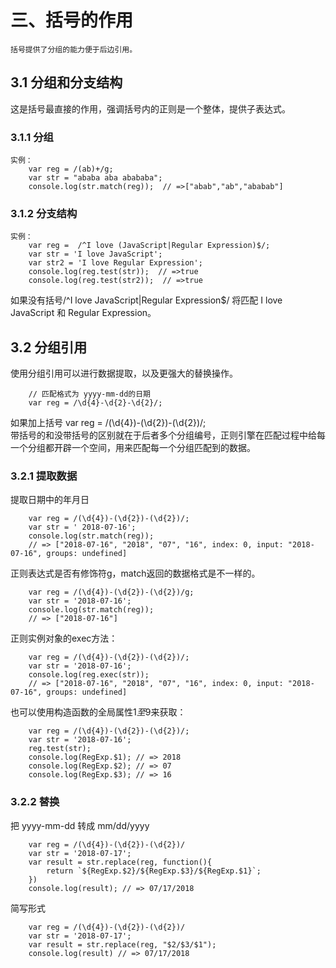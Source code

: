 # 三、括号的作用
    括号提供了分组的能力便于后边引用。
## 3.1 分组和分支结构
这是括号最直接的作用，强调括号内的正则是一个整体，提供子表达式。
### 3.1.1 分组
```
实例：
    var reg = /(ab)+/g;
    var str = "ababa aba abababa";
    console.log(str.match(reg));  // =>["abab","ab","ababab"]
```
### 3.1.2 分支结构
```
实例：
    var reg =  /^I love (JavaScript|Regular Expression)$/;
    var str = 'I love JavaScript';
    var str2 = 'I love Regular Expression';
    console.log(reg.test(str));  // =>true
    console.log(reg.test(str2));  // =>true

```
如果没有括号/^I love JavaScript|Regular Expression$/ 将匹配 I love JavaScript 和 Regular Expression。

## 3.2 分组引用
使用分组引用可以进行数据提取，以及更强大的替换操作。    
```
    // 匹配格式为 yyyy-mm-dd的日期
    var reg = /\d{4}-\d{2}-\d{2}/;
```
如果加上括号 var reg = /(\d{4})-(\d{2})-(\d{2})/;    
带括号的和没带括号的区别就在于后者多个分组编号，正则引擎在匹配过程中给每一个分组都开辟一个空间，用来匹配每一个分组匹配到的数据。     
### 3.2.1 提取数据
提取日期中的年月日
```
    var reg = /(\d{4})-(\d{2})-(\d{2})/;
    var str = ' 2018-07-16';
    console.log(str.match(reg));
    // => ["2018-07-16", "2018", "07", "16", index: 0, input: "2018-07-16", groups: undefined]
```
正则表达式是否有修饰符g，match返回的数据格式是不一样的。
```
    var reg = /(\d{4})-(\d{2})-(\d{2})/g;
    var str = '2018-07-16';
    console.log(str.match(reg));
    // => ["2018-07-16"]
```
正则实例对象的exec方法：
```
    var reg = /(\d{4})-(\d{2})-(\d{2})/;
    var str = '2018-07-16';
    console.log(reg.exec(str));
    // => ["2018-07-16", "2018", "07", "16", index: 0, input: "2018-07-16", groups: undefined]
```
也可以使用构造函数的全局属性$1至$9来获取：
```
    var reg = /(\d{4})-(\d{2})-(\d{2})/;
    var str = '2018-07-16';
    reg.test(str);
    console.log(RegExp.$1); // => 2018
    console.log(RegExp.$2); // => 07
    console.log(RegExp.$3); // => 16
```
### 3.2.2 替换
把 yyyy-mm-dd 转成 mm/dd/yyyy
```
    var reg = /(\d{4})-(\d{2})-(\d{2})/
    var str = '2018-07-17';
    var result = str.replace(reg, function(){
        return `${RegExp.$2}/${RegExp.$3}/${RegExp.$1}`;
    })
    console.log(result); // => 07/17/2018
```
简写形式
```
    var reg = /(\d{4})-(\d{2})-(\d{2})/
    var str = '2018-07-17';
    var result = str.replace(reg, "$2/$3/$1");
    console.log(result) // => 07/17/2018

```